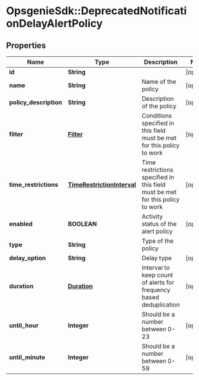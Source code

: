 # OpsgenieSdk::DeprecatedNotificationDelayAlertPolicy

## Properties
Name | Type | Description | Notes
------------ | ------------- | ------------- | -------------
**id** | **String** |  | [optional] 
**name** | **String** | Name of the policy | [optional] 
**policy_description** | **String** | Description of the policy | [optional] 
**filter** | [**Filter**](Filter.md) | Conditions specified in this field must be met for this policy to work | [optional] 
**time_restrictions** | [**TimeRestrictionInterval**](TimeRestrictionInterval.md) | Time restrictions specified in this field must be met for this policy to work | [optional] 
**enabled** | **BOOLEAN** | Activity status of the alert policy | [optional] 
**type** | **String** | Type of the policy | 
**delay_option** | **String** | Delay type | [optional] 
**duration** | [**Duration**](Duration.md) | Interval to keep count of alerts for frequency based deduplication | [optional] 
**until_hour** | **Integer** | Should be a number between 0-23 | [optional] 
**until_minute** | **Integer** | Should be a number between 0-59 | [optional] 


